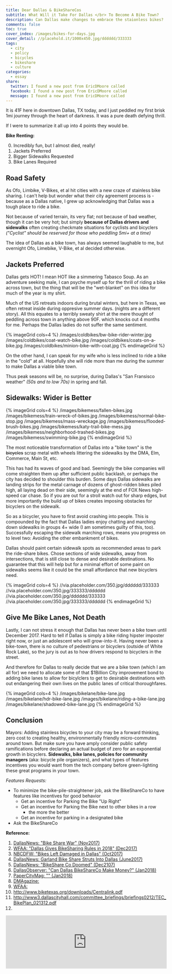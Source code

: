 ```yaml
---
title: Dear Dallas & BikeShareCos
subtitle: What Will it Take For Dallas </br> To Become A Bike Town?
description: Can Dallas make changes to embrace the staionless bikes?
comments: false
toc: true
cover_index: /images/bikes-for-days.jpg
cover_detail: //placehold.it/1000x450.jpg/dddddd/333333
tags:
  - city
  - policy
  - bicycles
  - bikeshare
  - culture
categories:
  - essay
share:
  twitter: I found a new post from EricDMoore called
  facebook: I found a new post from EricDMoore called
  message: I found a new post from EricDMoore called
---
```


It is 41F here in downtown Dallas, TX today, and I just peddled my first brisk  1mi journey through the heart of darkness. It was a pure death defying thrill. 

If I were to summarize it all up into 4 points they would be.

<!-- more --> 

**Bike Renting:**

0. Incredibly fun, but I almost died, really!
1. Jackets Preferred 
2. Bigger Sidewalks Requested
3. Bike Lanes Required

## Road Safety
As Ofo, Limbike, V-Bikes, et al hit cities with a new craze of stainless bike sharing. I can't help but wonder what their city agreement process is - because as a Dallas native, I grew up acknowledging that Dallas was a tough place to ride a bike. 

Not because of varied terrain, its very flat; not because of bad weather, though it can be very hot; but simply **because of Dallas drivers and sidewalks** often creating checkmate situations for cyclists and bicyclers *("Cyclist" should be reserved for those who peddling 5mi+ at a time)*

The idea of Dallas as a bike town, has always seemed laughable to me, but overnight Ofo, Limebike, V-Bike, et al decided otherwise.

## Jackets Preferred

Dallas gets HOT! I mean HOT like a simmering Tabasco Soup. As an adventure seeking male, I can psyche myself up for the thrill of riding a bike across town, but the thing that will be the "wet-blanket" on this idea for much of the year is my shirt.

Much of the US retreats indoors during  brutal winters, but here in Texas, we often retreat inside during oppresive summer days. (nights are a different story). All this equates to a terribly sweaty shirt at the mere thought of peddling across town in anything above 90F. which knocks out 4 months for me. Perhaps the Dallas ladies do not suffer the same sentiment. 


{% imageGrid cols=4 %}
/images/coldbikes/bw-bike-rider-winter.jpg
/images/coldbikes/coat-watch-bike.jpg
/images/coldbikes/coats-on-a-bike.jpg
/images/coldbikes/minion-bike-with-coat.jpg
{% endimageGrid %}

On the other hand, I can speak for my wife who is less inclined to ride a bike in the "cold" at all. Hopefully she will ride more than me during the summer to make Dallas a viable bike town.

Thus peak seasons will be, no surprise, during Dallas's "San Fransisco weather" *(50s and to low 70s)* in spring and fall.




## Sidewalks: Wider is Better 

{% imageGrid cols=4 %}
/images/bikemess/fallen-bikes.jpg
/images/bikemess/train-wreck-of-bikes.jpg
/images/bikemess/normal-bike-stop.jpg
/images/bikemess/mass-wreckage.jpg
/images/bikemess/flooded-brush-bikes.jpg
/images/bikemess/katy-trail-bike-mess.jpg
/images/bikemess/neighborhood-trashed-bikes.jpg
/images/bikemess/swimming-bike.jpg
{% endimageGrid %}


The most noticeable transformation of Dallas into a "bike town" is the ~~bicycles~~ scrap metal with wheels littering the sidewalks by the DMA, Elm, Commerce, Main St, etc.

This has had its waves of good and bad. Seemingly the bike companies will come straighten them up after sufficient public backlash, or perhaps the city has decided to shoulder this burden. Some days Dallas sidewalks are landing strips for the metal carnage of dozens of ghost-ridden bikes piled high, all laying dead on their side, seemingly at the end of FOX News high-speed car chase. So if you are out for a stroll watch out for sharp edges, but more importantly the build up of bikes creates imposing obstacles for bicyclers on the sidewalk.

So as a bicycler, you have to first avoid crashing into people. This is compounded by the fact that Dallas ladies enjoy chatting and marching down sidewalks in groups 4+ wide (I am sometimes guilty of this, too). Successfully escaping the sidewalk marching rows, means you progress on to level two: Avoiding the other embankment of bikes.

Dallas should paint certain sidewalk spots as recommended areas to park the ride-share bikes. Chose sections of wide sidewalks, away from intersections, that is still close to dense and desirable destinations. No guarantee that this will help but for a minimal effort of some paint on sidewalks seems like it could be the small affordance that new bicyclers need.

{% imageGrid cols=4 %}
  //via.placeholder.com/350.jpg/dddddd/333333
  //via.placeholder.com/350.jpg/333333/dddddd
  //via.placeholder.com/350.jpg/dddddd/333333
  //via.placeholder.com/350.jpg/333333/dddddd
{% endimageGrid %}


## Give Me Bike Lanes, Not Death

Lastly, I can not stress it enough that Dallas has never been a bike town until December 2017. Hard to tell if Dallas is simply a bike riding hipster imposter right now, or just an adolescent who will grow-into-it. Having never been a bike-town, there is no culture of pedestrians or bicyclers (outside of White Rock Lake), so the jury is out as to how drivers respond to bicyclers in the street.
  
And therefore for Dallas to really decide that we are a bike town (which I am all for) we need to allocate some of that $1Billion City improvement bond to adding bike lanes to allow for bicylclers to get to desirable destinations with out endangering their own lives on the public lanes of critical thoroughfares.


{% imageGrid cols=4 %}
/images/bikelane/bike-lane.jpg
/images/bikelane/hdr-bike-lane.jpg
/images/bikelane/riding-a-bike-lane.jpg
/images/bikelane/shadowed-bike-lane.jpg
{% endimageGrid %}




## Conclusion

Mayors: Adding stainless bicycles to your city may be a forward thinking, zero cost to creating healthy, environmentally friendly micro-commutes around town. But make sure you have amply consider public safety ramifications before declaring an actual budget of zero for an exponential growth in bicyclers. **Sidewalks, bike lanes, policies for community managers** (aka: bicycle pile organizers), and what types of features incentives you would want from the tech company before green-lighting these great programs in your town.

*Features Requests:*
- To minimize the bike-pile-straightener job, ask the BikeShareCo to have features like incentives for good behavior
	- Get an incentive for Parking the Bike "Up Right" 
	- Get an incentive for Parking the Bike next to other bikes in a row
		- the more the better
	- Get an incentive for parking in a designated bike 
- Ask the BikeShareCo 

**Reference:**

1. [DallasNews: "Bike Share War" (Nov2017)](https://www.dallasnews.com/opinion/commentary/2017/11/02/middle-bike-share-war-dallas-better-learn-enjoy-ride)
2. [WFAA: "Dallas Gives BikeSharing Rules in 2018" (Dec2017)](http://www.wfaa.com/news/local/dallas-county/dallas-to-consider-rules-for-bike-sharing-companies-in-2018-1/498742571)
2. [NBCDFW: "Bikes Left Damaged in Dallas" (Oct2017)](https://www.nbcdfw.com/news/local/Bike-Share-Company-Says-Bikes-Left-Damaged-in-Dallas-450818743.html)
3. [DallasNews: Garland Bike Share Struts Into Dallas (June2017)](https://www.dallasnews.com/business/technology/2017/06/15/yellow-bikes-downtown-dallas-garland-company-hopes-get-bike-sharing-roll)
4. [DallasNews: "BikeShare Co Doomed" (Dec2107)](https://www.dallasnews.com/opinion/commentary/2017/12/29/dallas-bike-share-companies-doomed)
5. [DallasObserver: "Can Dallas BikeShareCo Make Money?" (Jan2018)](http://www.dallasobserver.com/news/can-dallas-bike-share-make-money-10220014)
6. [PaperCityMag: "" (Jan2018) ](https://www.papercitymag.com/culture/dallas-bike-share-mess-influx-rental-bicycles-abandonded)
7. [DMAgazine:](https://www.dmagazine.com/frontburner/2017/10/dallas-cant-handle-bike-share/)
8. [WFAA:](http://www.wfaa.com/news/local/dallas-county/dallas-to-consider-rules-for-bike-sharing-companies-in-2018-1/498742571)
10. http://www.biketexas.org/downloads/Centralink.pdf
11. http://www3.dallascityhall.com/committee_briefings/briefings0212/TEC_BikePlan_021312.pdf
12. 
<iframe width="100%" height="166" scrolling="no" frameborder="no" src="https://w.soundcloud.com/player/?url=https%3A//api.soundcloud.com/tracks/369745316&amp;color=%23ff5500&amp;auto_play=false&amp;hide_related=false&amp;show_comments=true&amp;show_user=true&amp;show_reposts=false&amp;show_teaser=true"></iframe>